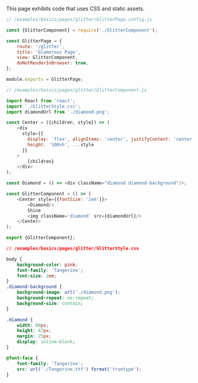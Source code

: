 <!---






    WARNING, READ THIS.
    This is a computed file. Do not edit.
    Edit `/examples/basics/pages/glitter/readme.template.md` instead.












    WARNING, READ THIS.
    This is a computed file. Do not edit.
    Edit `/examples/basics/pages/glitter/readme.template.md` instead.












    WARNING, READ THIS.
    This is a computed file. Do not edit.
    Edit `/examples/basics/pages/glitter/readme.template.md` instead.












    WARNING, READ THIS.
    This is a computed file. Do not edit.
    Edit `/examples/basics/pages/glitter/readme.template.md` instead.












    WARNING, READ THIS.
    This is a computed file. Do not edit.
    Edit `/examples/basics/pages/glitter/readme.template.md` instead.






-->
This page exhibits code that uses CSS and static assets.

~~~js
// /examples/basics/pages/glitter/GlitterPage.config.js

const {GlitterComponent} = require('./GlitterComponent');

const GlitterPage = {
    route: '/glitter',
    title: 'Glamorous Page',
    view: GlitterComponent,
    doNotRenderInBrowser: true,
};

module.exports = GlitterPage;
~~~

~~~js
// /examples/basics/pages/glitter/GlitterComponent.js

import React from 'react';
import './GlitterStyle.css';
import diamondUrl from './diamond.png';

const Center = ({children, style}) => (
    <div
      style={{
        display: 'flex', alignItems: 'center', justifyContent: 'center',
        height: '100vh', ...style
      }}
    >
        {children}
    </div>
);

const Diamond = () => <div className="diamond diamond-background"/>;

const GlitterComponent = () => (
    <Center style={{fontSize: '2em'}}>
        <Diamond/>
        Shine
        <img className='diamond' src={diamondUrl}/>
    </Center>
);

export {GlitterComponent};
~~~

~~~css
// /examples/basics/pages/glitter/GlitterStyle.css

body {
    background-color: pink;
    font-family: 'Tangerine';
    font-size: 2em;
}
.diamond-background {
    background-image: url('./diamond.png');
    background-repeat: no-repeat;
    background-size: contain;
}

.diamond {
    width: 80px;
    height: 47px;
    margin: 25px;
    display: inline-block;
}

@font-face {
    font-family: 'Tangerine';
    src: url('./Tangerine.ttf') format('truetype');
}
~~~

<!---






    WARNING, READ THIS.
    This is a computed file. Do not edit.
    Edit `/examples/basics/pages/glitter/readme.template.md` instead.












    WARNING, READ THIS.
    This is a computed file. Do not edit.
    Edit `/examples/basics/pages/glitter/readme.template.md` instead.












    WARNING, READ THIS.
    This is a computed file. Do not edit.
    Edit `/examples/basics/pages/glitter/readme.template.md` instead.












    WARNING, READ THIS.
    This is a computed file. Do not edit.
    Edit `/examples/basics/pages/glitter/readme.template.md` instead.












    WARNING, READ THIS.
    This is a computed file. Do not edit.
    Edit `/examples/basics/pages/glitter/readme.template.md` instead.






-->
